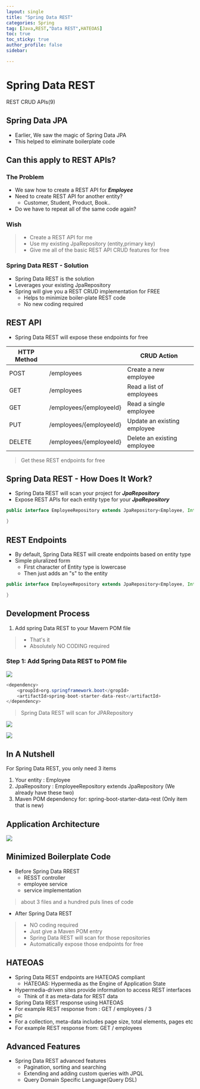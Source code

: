 ```yaml
---
layout: single
title: "Spring Data REST"
categories: Spring
tag: [Java,REST,"Data REST",HATEOAS]
toc: true
toc_sticky: true
author_profile: false
sidebar:

---
```

# Spring Data REST
REST CRUD APIs(9)

## Spring Data JPA
- Earlier, We saw the magic of Spring Data JPA
- This helped to eliminate boilerplate code

## Can this apply to REST APIs?

### The Problem
- We saw how to create a REST API for ***Employee***
- Need to create REST API for another entity?
	- Customer, Student, Product, Book..
- Do we have to repeat all of the same code again?

### Wish
>- Create a REST API for me
>- Use my existing JpaRepository (entity,primary key)
>- Give me all of the basic REST API CRUD features for free

### Spring Data REST - Solution
- Spring Data REST is the solution
- Leverages your existing JpaRepository
- Spring will give you a REST CRUD implementation for FREE
	- Helps to minimize boiler-plate REST code
	- No new coding required

## REST API
- Spring Data REST will expose these endpoints for free

| HTTP Method |                         | CRUD Action                 |
| ----------- | ----------------------- | --------------------------- |
| POST        | /employees              | Create a new employee       |
| GET         | /employees              | Read a list of employees    |
| GET         | /employees/{employeeId} | Read a single employee      |
| PUT         | /employees/{employeeId} | Update an existing employee |
| DELETE      | /employees/{employeeId} | Delete an existing employee |


>Get these REST endpoints for free

## Spring Data REST - How Does It Work?
- Spring Data REST will scan your project for ***JpaRepository***
- Expose REST APIs for each entity type for your ***JpaRepository***


```java
public interface EmployeeRepository extends JpaRepository<Employee, Integer> {

}
```

## REST Endpoints
- By default, Spring Data REST will create endpoints based on entity type
- Simple pluralized form
	- First character of Entity type is lowercase
	- Then just adds an "s" to the entity

```java
public interface EmployeeRepository extends JpaRepository<Employee, Integer>{

}
```

## Development Process
1. Add spring Data REST to your Mavern POM file
>- That's it
>- Absolutely NO CODING required

### Step 1: Add Spring Data REST to POM file
![](https://i.imgur.com/oUMFSl4.png)

```java
<dependency>
	<groupId>org.springframework.boot</gropId>
	<artifactId>spring-boot-starter-data-rest</artifactId>
</dependency>
```
>Spring Data REST will scan for JPARepository

![](https://i.imgur.com/naaHTHk.png)

![](https://i.imgur.com/s5MDtlx.png)


## In A Nutshell

For Spring Data REST, you only need 3 items
1. Your entity : Employee
2. JpaRepository : EmployeeRepository extends JpaRepository (We already have these two)
3. Maven POM dependency for: spring-boot-starter-data-rest (Only item that is new)

## Application Architecture

![](https://i.imgur.com/eJg7IR3.png)

## Minimized Boilerplate Code

- Before Spring Data RREST
	- RESST controller
	- employee service
	- service implementation
> about 3 files and a hundred puls lines of code

- After Spring Data REST
>- NO coding required 
>- Just give a Maven POM entry
>- Spring Data REST will scan for those repositories
>- Automatically expose those endpoints for free

## HATEOAS
- Spring Data REST endpoints are HATEOAS compliant
	- HATEOAS: Hypermedia as the Engine of Application State
- Hypermedia-driven sites provide information to access REST interfaces
	- Think of it as meta-data for REST data
- Spring Data REST response using HATEOAS
- For example REST response from : GET / employees / 3
- pic
- For a collection, meta-data includes page size, total elements, pages etc
- For example REST response from: GET / employees

## Advanced Features
- Spring Data REST advanced features
	- Pagination, sorting and searching
	- Extending and adding custom queries with JPQL
	- Query Domain Specific Language(Query DSL)

